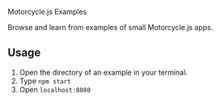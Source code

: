 Motorcycle.js Examples

Browse and learn from examples of small Motorcycle.js apps.

## Usage

1.  Open the directory of an example in your terminal.
2.  Type `npm start`
3.  Open `localhost:8080`
